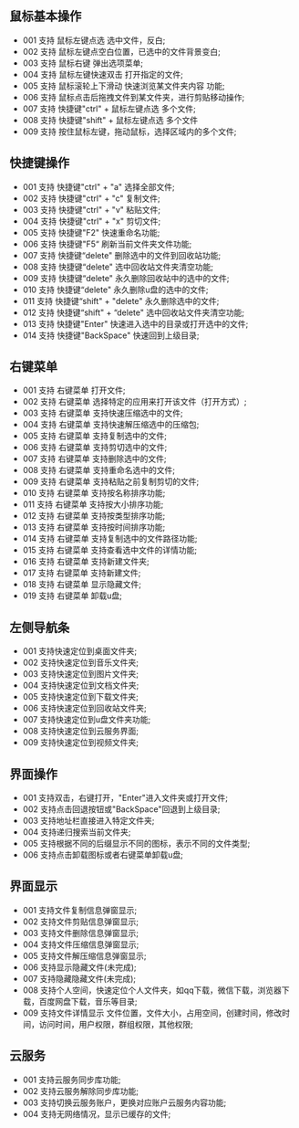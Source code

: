 ## 鼠标基本操作 
  - 001 支持 鼠标左键点选 选中文件，反白;
  - 002 支持 鼠标左键点空白位置，已选中的文件背景变白;
  - 003 支持 鼠标右键 弹出选项菜单;
  - 004 支持 鼠标左键快速双击 打开指定的文件;
  - 005 支持 鼠标滚轮上下滑动 快速浏览某文件夹内容 功能;
  - 006 支持 鼠标点击后拖拽文件到某文件夹，进行剪贴移动操作;
  - 007 支持 快捷键"ctrl" + 鼠标左键点选 多个文件;
  - 008 支持 快捷键"shift" + 鼠标左键点选 多个文件
  - 009 支持 按住鼠标左键，拖动鼠标，选择区域内的多个文件;
  
## 快捷键操作
  - 001 支持 快捷键"ctrl" + "a" 选择全部文件;
  - 002 支持 快捷键"ctrl" + "c" 复制文件;
  - 003 支持 快捷键"ctrl" + "v" 粘贴文件;
  - 004 支持 快捷键"ctrl" + "x" 剪切文件;
  - 005 支持 快捷键"F2" 快速重命名功能;
  - 006 支持 快捷键"F5“ 刷新当前文件夹文件功能;
  - 007 支持 快捷键“delete" 删除选中的文件到回收站功能;
  - 008 支持 快捷键“delete" 选中回收站文件夹清空功能;
  - 009 支持 快捷键“delete" 永久删除回收站中的选中的文件;
  - 010 支持 快捷键“delete" 永久删除u盘的选中的文件;
  - 011 支持 快捷键“shift" + "delete" 永久删除选中的文件;
  - 012 支持 快捷键“shift" + “delete" 选中回收站文件夹清空功能;
  - 013 支持 快捷键"Enter" 快速进入选中的目录或打开选中的文件;
  - 014 支持 快捷键"BackSpace" 快速回到上级目录;

## 右键菜单
  - 001 支持 右键菜单 打开文件;
  - 002 支持 右键菜单 选择特定的应用来打开该文件（打开方式）;
  - 003 支持 右键菜单 支持快速压缩选中的文件;
  - 004 支持 右键菜单 支持快速解压缩选中的压缩包;
  - 005 支持 右键菜单 支持复制选中的文件;
  - 006 支持 右键菜单 支持剪切选中的文件;
  - 007 支持 右键菜单 支持删除选中的文件;
  - 008 支持 右键菜单 支持重命名选中的文件;
  - 009 支持 右键菜单 支持粘贴之前复制剪切的文件;
  - 010 支持 右键菜单 支持按名称排序功能;
  - 011 支持 右键菜单 支持按大小排序功能;
  - 012 支持 右键菜单 支持按类型排序功能;
  - 013 支持 右键菜单 支持按时间排序功能;
  - 014 支持 右键菜单 支持复制选中的文件路径功能;
  - 015 支持 右键菜单 支持查看选中文件的详情功能;
  - 016 支持 右键菜单 支持新建文件夹;
  - 017 支持 右键菜单 支持新建文件;
  - 018 支持 右键菜单 显示隐藏文件;
  - 019 支持 右键菜单 卸载u盘;

## 左侧导航条
  - 001 支持快速定位到桌面文件夹;
  - 002 支持快速定位到音乐文件夹;
  - 003 支持快速定位到图片文件夹;
  - 004 支持快速定位到文档文件夹;
  - 005 支持快速定位到下载文件夹;
  - 006 支持快速定位到回收站文件夹;
  - 007 支持快速定位到u盘文件夹功能;
  - 008 支持快速定位到云服务界面;
  - 009 支持快速定位到视频文件夹;  
  
## 界面操作
  - 001 支持双击，右键打开，"Enter"进入文件夹或打开文件;
  - 002 支持点击回退按钮或"BackSpace"回退到上级目录;
  - 003 支持地址栏直接进入特定文件夹;
  - 004 支持递归搜索当前文件夹;
  - 005 支持根据不同的后缀显示不同的图标，表示不同的文件类型;
  - 006 支持点击卸载图标或者右键菜单卸载u盘;  
  
## 界面显示
  - 001 支持文件复制信息弹窗显示;
  - 002 支持文件剪贴信息弹窗显示;
  - 003 支持文件删除信息弹窗显示;
  - 004 支持文件压缩信息弹窗显示;
  - 005 支持文件解压缩信息弹窗显示;
  - 006 支持显示隐藏文件(未完成);
  - 007 支持隐藏隐藏文件(未完成);
  - 008 支持个人空间，快速定位个人文件夹，如qq下载，微信下载，浏览器下载，百度网盘下载，音乐等目录;
  - 009 支持文件详情显示 文件位置，文件大小，占用空间，创建时间，修改时间，访问时间，用户权限，群组权限，其他权限;

## 云服务
  - 001 支持云服务同步库功能;
  - 002 支持云服务解除同步库功能;
  - 003 支持切换云服务账户，更换对应账户云服务内容功能;
  - 004 支持无网络情况，显示已缓存的文件;
